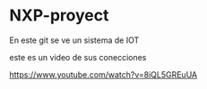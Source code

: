# NXP-proyect
En este git se ve un sistema de IOT 


este es un video de sus conecciones 

https://www.youtube.com/watch?v=8iQL5GREuUA
